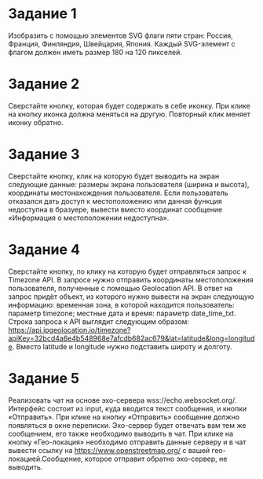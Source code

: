 # Задание 1
Изобразить с помощью элементов SVG флаги пяти стран: Россия, Франция, Финляндия, Швейцария, Япония.
Каждый SVG-элемент с флагом должен иметь размер 180 на 120 пикселей.
# Задание 2
Сверстайте кнопку, которая будет содержать в себе иконку. При клике на кнопку иконка должна меняться на другую. Повторный клик меняет иконку обратно.
# Задание 3
Сверстайте кнопку, клик на которую будет выводить на экран следующие данные: размеры экрана пользователя (ширина и высота), координаты местонахождения пользователя. Если пользователь отказался дать доступ к местоположению или данная функция недоступна в бразуере, вывести вместо координат сообщение «Информация о местоположении недоступна».
# Задание 4
Сверстайте кнопку, по клику на которую будет отправляться запрос к Timezone API. В запросе нужно отправить координаты местоположения пользователя, полученные с помощью Geolocation API. В ответ на запрос придёт объект, из которого нужно вывести на экран следующую информацию: временная зона, в которой находится пользователь: параметр timezone; местные дата и время: параметр date_time_txt.
Строка запроса к API выглядит следующим образом: https://api.ipgeolocation.io/timezone?apiKey=32bcd4a6e4b548968e7afcdb682ac679&lat=latitude&long=longitude.
Вместо latitude и longitude нужно подставить широту и долготу.
# Задание 5
Реализовать чат на основе эхо-сервера wss://echo.websocket.org/. Интерфейс состоит из input, куда вводится текст сообщения, и кнопки «Отправить». При клике на кнопку «Отправить» сообщение должно появляться в окне переписки. Эхо-сервер будет отвечать вам тем же сообщением, его также необходимо выводить в чат.
При клике на кнопку «Гео-локация» необходимо отправить данные серверу и в чат вывести ссылку на https://www.openstreetmap.org/ с вашей гео-локацией.Сообщение, которое отправит обратно эхо-сервер, не выводить.